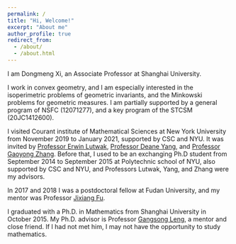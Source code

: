 ```yaml
---
permalink: /
title: "Hi, Welcome!"
excerpt: "About me"
author_profile: true
redirect_from: 
  - /about/
  - /about.html
---
```


I am Dongmeng Xi, an Associate Professor at Shanghai University. 

I work in convex geometry, and I am especially interested in the isoperimetric problems of geometric invariants, and the Minkowski problems for geometric measures. I am partially supported by a general program of NSFC (12071277), and a key program of the STCSM (20JC1412600).

I visited Courant institute of Mathematical Sciences at New York University from November 2019 to January 2021, supported by CSC and NYU. It was invited by [Professor Erwin Lutwak](https://cims.nyu.edu/people/profiles/LUTWAK_Erwin.html), [Professor Deane Yang](https://cims.nyu.edu/~yangd/), and [Professor Gaoyong Zhang](https://cims.nyu.edu/~gaoyong/). 
Before that, I used to be an exchanging Ph.D student from September 2014 to September 2015 at Polytechnic school of NYU, also supported by CSC and NYU, and Professors Lutwak, Yang, and Zhang were my advisors. 

In 2017 and 2018 I was a postdoctoral fellow at Fudan University, and my mentor was Professor [Jixiang Fu](https://mathscinet.ams.org/mathscinet/search/author.html?mrauthid=616042).

I graduated with a Ph.D. in Mathematics from Shanghai University in October 2015. My Ph.D. advisor is Professor [Gangsong Leng](https://mathscinet.ams.org/mathscinet/search/author.html?mrauthid=323352), a mentor  and close friend.  If I had not met him, I may not have the opportunity to study mathematics. 



